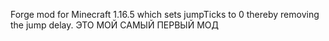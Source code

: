 Forge mod for Minecraft 1.16.5 which sets jumpTicks to 0 thereby removing the jump delay.
ЭТО МОЙ САМЫЙ ПЕРВЫЙ МОД
